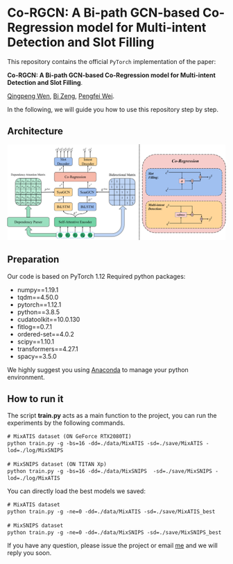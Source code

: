 # **Co-RGCN: A Bi-path GCN-based Co-Regression model for Multi-intent Detection and Slot Filling**

This repository contains the official `PyTorch` implementation of the paper: 

**Co-RGCN: A Bi-path GCN-based Co-Regression model for Multi-intent Detection and Slot Filling**.

[Qingpeng Wen](mailto:wqp@mail2.gdut.edu.cn), [Bi Zeng](mailto:zb9215@gdut.edu.cn), [Pengfei Wei](mailto:wpf@gdut.edu.cn).

In the following, we will guide you how to use this repository step by step.

## Architecture

![](.\Figures\fig1.png)

## Preparation

Our code is based on PyTorch 1.12 Required python packages:

-   numpy==1.19.1
-   tqdm==4.50.0
-   pytorch==1.12.1
-   python==3.8.5
-   cudatoolkit==10.0.130
-   fitlog==0.7.1
-   ordered-set==4.0.2
-   scipy==1.10.1
-   transformers==4.27.1
-   spacy==3.5.0

We highly suggest you using [Anaconda](https://www.anaconda.com/) to manage your python environment.

## How to run it
The script **train.py** acts as a main function to the project, you can run the experiments by the following commands.
```Shell
# MixATIS dataset (ON GeForce RTX2080TI)
python train.py -g -bs=16 -dd=./data/MixATIS -sd=./save/MixATIS -lod=./log/MixSNIPS

# MixSNIPS dataset (ON TITAN Xp)
python train.py -g -bs=16 -dd=./data/MixSNIPS  -sd=./save/MixSNIPS -lod=./log/MixATIS
```

You can directly load the best models we saved:
```Shell
# MixATIS dataset
python train.py -g -ne=0 -dd=./data/MixATIS -sd=./save/MixATIS_best

# MixSNIPS dataset
python train.py -g -ne=0 -dd=./data/MixSNIPS -sd=./save/MixSNIPS_best
```



If you have any question, please issue the project or email [me](mailto:wqp@mail2.gdut.edu.cn)  and we will reply you soon.

